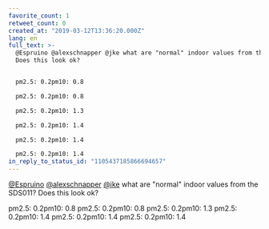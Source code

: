 ```yaml
---
favorite_count: 1
retweet_count: 0
created_at: "2019-03-12T13:36:20.000Z"
lang: en
full_text: >-
  @Espruino @alexschnapper @jke what are "normal" indoor values from the SDS011?
  Does this look ok?


  pm2.5: 0.2pm10: 0.8

  pm2.5: 0.2pm10: 0.8

  pm2.5: 0.2pm10: 1.3

  pm2.5: 0.2pm10: 1.4

  pm2.5: 0.2pm10: 1.4

  pm2.5: 0.2pm10: 1.4
in_reply_to_status_id: "1105437185866694657"
---
```


[@Espruino](https://twitter.com/Espruino)
[@alexschnapper](https://twitter.com/alexschnapper)
[@jke](https://twitter.com/jke) what are "normal" indoor values from the SDS011?
Does this look ok?

pm2.5: 0.2pm10: 0.8 pm2.5: 0.2pm10: 0.8 pm2.5: 0.2pm10: 1.3 pm2.5: 0.2pm10: 1.4
pm2.5: 0.2pm10: 1.4 pm2.5: 0.2pm10: 1.4
